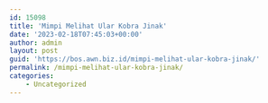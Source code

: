 ```yaml
---
id: 15098
title: 'Mimpi Melihat Ular Kobra Jinak'
date: '2023-02-18T07:45:03+00:00'
author: admin
layout: post
guid: 'https://bos.awn.biz.id/mimpi-melihat-ular-kobra-jinak/'
permalink: /mimpi-melihat-ular-kobra-jinak/
categories:
    - Uncategorized
---
```


